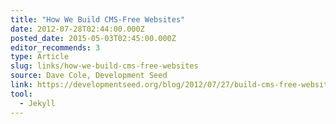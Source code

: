 ```yaml
---
title: "How We Build CMS-Free Websites"
date: 2012-07-28T02:44:00.000Z
posted_date: 2015-05-03T02:45:00.000Z
editor_recommends: 3
type: Article
slug: links/how-we-build-cms-free-websites
source: Dave Cole, Development Seed
link: https://developmentseed.org/blog/2012/07/27/build-cms-free-websites/
tool:
  - Jekyll
---
```




